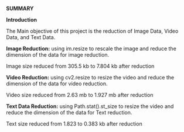 **SUMMARY**

**Introduction**

The Main objective of this project is the reduction of Image Data, Video Data, and Text Data. 

**Image Reduction:** using im.resize to rescale the image and reduce the dimension of the data for image reduction.

Image size reduced from 305.5 kb to 7.804 kb after reduction

**Video Reduction:** using cv2.resize to resize the video and reduce the dimension of the data for video reduction.

Video size reduced from 2.63 mb to 1.927 mb after reduction

**Text Data Reduction:** using Path.stat().st_size to resize the video and reduce the dimension of the data for Text reduction.

Text size reduced from 1.823 to 0.383 kb after reduction
